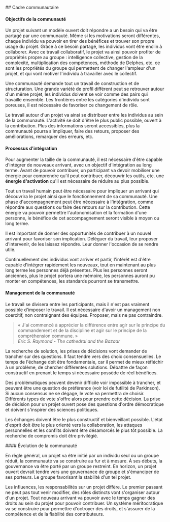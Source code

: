 ## Cadre communautaire

#### Objectifs de la communauté

Un projet suivant un modèle ouvert doit répondre a un besoin qui va être partagé par une communauté. Même si les motivations seront différentes, chaque individu va pouvoir en tirer des bénéfices et trouver son propre usage du projet. Grâce à ce besoin partagé, les individus vont être enclin à collaborer. Avec ce travail collaboratif, le projet va ainsi pouvoir profiter de propriétés propre au groupe : intelligence collective, gestion de la complexité, multiplication des compétences, méthode de Delphes, etc. ce sont les propriétés du groupe qui permettent de changer l'ampleur d'un projet, et qui vont motiver l'individu à travailler avec le collectif.

Une communauté demande tout un travail de construction et de structuration. Une grande variété de profil différent peut se retrouver autour d'un même projet, les individus doivent se voir comme des pairs qui travaille ensemble. Les frontières entre les catégories d'individu sont poreuses, il est nécessaire de favoriser ce changement de rôle.

Le travail autour d'un projet va ainsi se distribuer entre les individus au sein de la communauté. L'activité se doit d'être le plus public possible, ouvert à la contribution. Plus des informations seront accessibles, plus la communauté pourra s'impliquer, faire des retours, proposer des améliorations, remarquer des erreurs, etc.

#### Processus d'intégration

Pour augmenter la taille de la communauté, il est nécessaire d'être capable d'intégrer de nouveaux arrivant, avec un objectif d'intégration au long terme. Avant de pouvoir contribuer, un participant va devoir mobiliser une énergie pour comprendre qu'il peut contribuer, découvrir les outils, etc. une **énergie d'activation** qu'il est nécessaire de réduire au plus possible.

Tout un travail humain peut être nécessaire pour impliquer un arrivant qui découvrira le projet ainsi que le fonctionnement de sa communauté. Une phase d'accompagnement peut être nécessaire à l'intégration, comme répondre aux questions ou faire des retours sur la contribution. Cette énergie va pouvoir permettre l'autonomisation et la formation d'une personne, le bénéfice de cet accompagnement seront visible à moyen ou long terme.

Il est important de donner des opportunités de contribuer à un nouvel arrivant pour favoriser son implication. Déléguer du travail, leur proposer d'intervenir, de les laissez répondre. Leur donner l'occasion de se rendre utile.

Continuellement des individus vont arriver et partir, l'intérêt est d'être capable d'intégrer rapidement les nouveaux, tout en maintenant au plus long terme les personnes déjà présentes. Plus les personnes seront anciennes, plus le projet portera une mémoire, les personnes auront pu monter en compétences, les standards pourront se transmettre.

#### Management de la communauté

Le travail se divisera entre les participants, mais il n'est pas vraiment possible d'imposer le travail. Il est nécessaire d'avoir un management non coercitif, non contraignant des équipes. Proposer, mais ne pas contraindre.

> « J'ai commencé à apprécier la différence entre agir sur le principe du commandement et de la discipline et agir sur le principe de la compréhension commune. »  
*Eric S. Raymond - The cathedral and the Bazaar*

La recherche de solution, les prises de décisions vont demander de trancher sur des questions. Il faut tendre vers des choix consensuelles. Le temps de l'échange doit être fondamentale, car il permet de mieux réfléchir à un problème, de chercher différentes solutions. Débattre de façon constructif en prenant le temps si nécessaire possède de réel bénéfices.

Des problématiques peuvent devenir difficile voir impossible à trancher, et peuvent être une question de préférence (voir loi de futilité de Parkinson). Si aucun consensus ne se dégage, le vote va permettra de choisir. Différents types de vote s'offre alors pour prendre cette décision.
La prise de décision pour un projet ouvert pose des questions d'ordre démocratique et doivent s'inspirer des sciences politiques.

Les échanges doivent être le plus constructif et bienveillant possible. L'état d'esprit doit être le plus orienté vers la collaboration, les attaques personnelles et les conflits doivent être désamorcés le plus tôt possible. La recherche de compromis doit être privilégié.

#### Évolution de la communauté

En règle général, un projet va être initié par un individu seul ou un groupe réduit, la communauté va se construire au fur et à mesure. À ses débuts, la gouvernance va être porté par un groupe restreint. En horizon, un projet ouvert devrait tendre vers une gouvernance de groupe et s'émanciper de ses porteurs. Le groupe favorisant la stabilité d'un tel projet.

Les influences, les responsabilités sur un projet diffère. Le premier passant ne peut pas tout venir modifier, des rôles distincts vont s'organiser autour d'un projet. Tout nouveau arrivant va pouvoir avec le temps gagner des droits au sein du projet pour pouvoir contribuer. Un système méritocratique va se construire pour permettre d'octroyer des droits, et s'assurer de la compétence et de la fiabilité des contributeurs.

